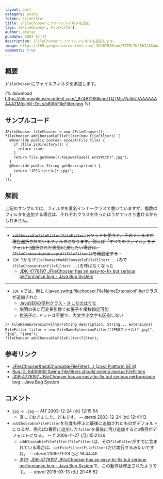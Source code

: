 ```yaml
---
layout: post
category: swing
folder: FileFilter
title: JFileChooserにファイルフィルタを追加
tags: [JFileChooser, FileFilter]
author: aterai
pubdate: 2003-11-17
description: JFileChooserにファイルフィルタを追加します。
image: https://lh5.googleusercontent.com/_9Z4BYR88imo/TQTMc7NJ5UI/AAAAAAAAAZM/p-hliI-ZnLs/s800/FileFilter.png
comments: true
---
```

## 概要
`JFileChooser`にファイルフィルタを追加します。

{% download https://lh5.googleusercontent.com/_9Z4BYR88imo/TQTMc7NJ5UI/AAAAAAAAAZM/p-hliI-ZnLs/s800/FileFilter.png %}

## サンプルコード
<pre class="prettyprint"><code>JFileChooser fileChooser = new JFileChooser();
fileChooser.addChoosableFileFilter(new FileFilter() {
  @Override public boolean accept(File file) {
    if (file.isDirectory()) {
      return true;
    }
    return file.getName().toLowerCase().endsWith(".jpg");
  }
  @Override public String getDescription() {
    return "JPEGファイル(*.jpg)";
  }
});
</code></pre>

## 解説
上記のサンプルでは、フィルタを匿名インナークラスで書いていますが、複数のフィルタを追加する場合は、それぞれクラスを作ったほうがすっきり書けるかもしれません。

- - - -
- ~~`addChoosableFileFilter(FileFilter)`メソッドを使うと、そのフィルタが現在選択されているフィルタになります。例えば「すべてのファイル」をデフォルト(選択された状態)に戻したい場合は、`JFileChooser#getAcceptAllFileFilter()`を再設定する~~ -
- `JDK 7`から`JFileChooser#addChoosableFileFilter(...)`内で`JFileChooser#setFileFilter(...)`を呼ばなくなった
    - [JDK-4776197 JFileChooser has an easy-to-fix but serious performance bug - Java Bug System](https://bugs.openjdk.java.net/browse/JDK-4776197)

<!-- dummy comment line for breaking list -->

- - - -
- `JDK 6`では、新しく[javax.swing.filechooser.FileNameExtensionFilter](https://docs.oracle.com/javase/jp/8/docs/api/javax/swing/filechooser/FileNameExtensionFilter.html)クラスが追加された
    - [JavaSE6の便利クラス - きしだのはてな](http://d.hatena.ne.jp/nowokay/20070228#1172660818)
    - 説明の後に可変長引数で拡張子を複数指定可能
    - 拡張子に`.`ドットは不要で、大文字小文字も区別しない

<!-- dummy comment line for breaking list -->

<pre class="prettyprint"><code>// FileNameExtensionFilter(String description, String... extensions)
FileFilter filter = new FileNameExtensionFilter("JPEGファイル(*.jpg)", "jpg", "jpeg");
fileChooser.addChoosableFileFilter(filter);
</code></pre>

## 参考リンク
- [JFileChooser#addChoosableFileFilter(...) (Java Platform SE 8)](https://docs.oracle.com/javase/jp/8/docs/api/javax/swing/JFileChooser.html#addChoosableFileFilter-javax.swing.filechooser.FileFilter-)
- [Bug ID: 6400960 Swing File*Filters should extend java.io.File*Filters](https://bugs.openjdk.java.net/browse/JDK-6400960)
- [JDK-4776197 JFileChooser has an easy-to-fix but serious performance bug - Java Bug System](https://bugs.openjdk.java.net/browse/JDK-4776197)

<!-- dummy comment line for breaking list -->

## コメント
- `jpg` → `.jpg` -- *MT* 2003-12-24 (水) 12:15:54
    - 直しておきました。どもです。 -- *aterai* 2003-12-24 (水) 12:41:13
- `addChoosableFileFilter`を何度も呼ぶと最後に追加されたものがデフォルトになるが、例えば`2`番目に追加した`filter`を最後に再び追加すると`2`番目がデフォルトになる。 -- *Y* 2006-11-27 (月) 15:21:26
    - `addChoosableFileFilter(FileFilter)`は、その`FileFilter`がすでに含まれている場合は、`setFileFilter(FileFilter)`だけ実行するみたいですね。 -- *aterai* 2006-11-28 (火) 16:44:40
    - 追記: [JDK-4776197 JFileChooser has an easy-to-fix but serious performance bug - Java Bug System](https://bugs.openjdk.java.net/browse/JDK-4776197)で、この動作は修正されたようです。 -- *aterai* 2018-03-13 (火) 20:46:52

<!-- dummy comment line for breaking list -->
